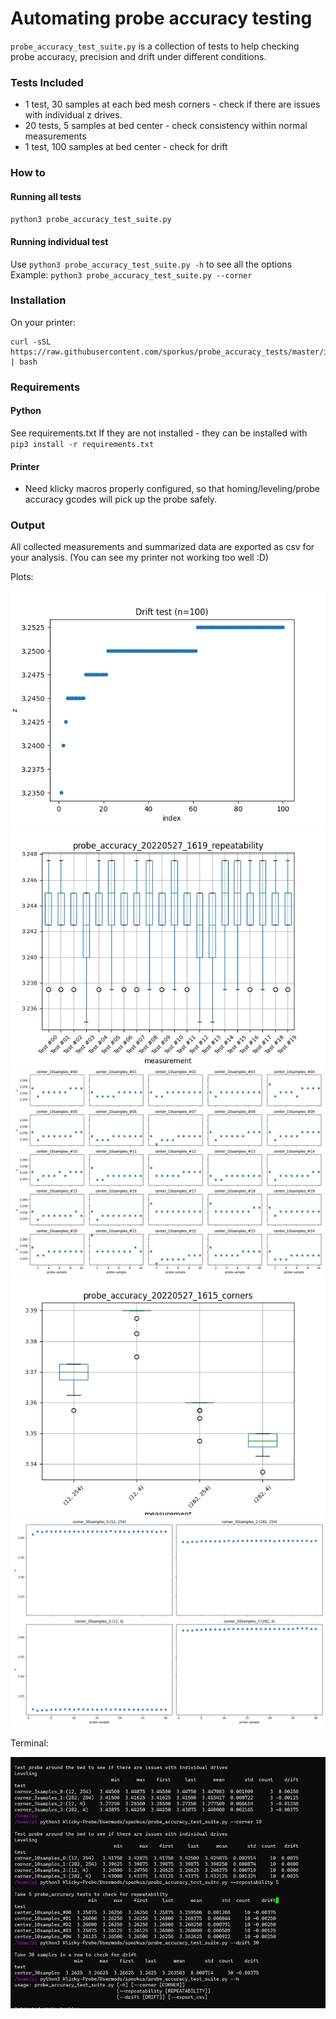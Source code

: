 # Automating probe accuracy testing

`probe_accuracy_test_suite.py` is a collection of tests to help checking probe accuracy, precision and drift under different conditions.

### Tests Included

* 1 test, 30 samples at each bed mesh corners - check if there are issues with individual z drives. 
* 20 tests, 5 samples at bed center - check consistency within normal measurements
* 1 test, 100 samples at bed center - check for drift

### How to 

#### Running all tests
`python3 probe_accuracy_test_suite.py`
#### Running individual test
Use `python3 probe_accuracy_test_suite.py -h` to see all the options
Example: `python3 probe_accuracy_test_suite.py --corner`


### Installation

On your printer:
```
curl -sSL https://raw.githubusercontent.com/sporkus/probe_accuracy_tests/master/install.py | bash
```


### Requirements

#### Python

See requirements.txt
If they are not installed - they can be installed with `pip3 install -r requirements.txt`

#### Printer

* Need klicky macros properly configured, so that homing/leveling/probe accuracy gcodes
will pick up the probe safely.

### Output

All collected measurements and summarized data are exported as csv for your analysis.
(You can see my printer not working too well :D)

Plots:

![](drift.png)
![](repeat.png)
![](repeat1.png)
![](corner.png)
![](corner2.png)

Terminal:

![](terminal.png)

